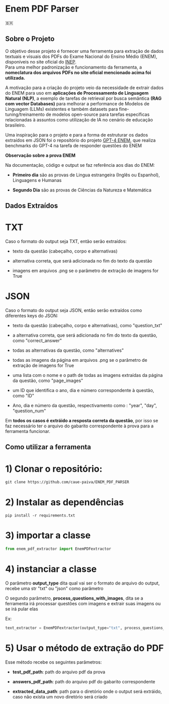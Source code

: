 # Enem PDF Parser

:brazil:

## Sobre o Projeto

O objetivo desse projeto é fornecer uma ferramenta para extração de dados textuais e visuais dos PDFs do Exame Nacional do Ensino Médio (ENEM), disponíveis no site oficial do [INEP](https://www.gov.br/inep/pt-br/areas-de-atuacao/avaliacao-e-exames-educacionais/enem/provas-e-gabaritos).     
Para uma melhor padronização e funcionamento da ferramenta, a **nomeclatura dos arquivos PDFs no site oficial mencionado acima foi utilizada.**

A motivação para a criação do projeto veio da necessidade de extrair dados do ENEM para uso em **aplicações de Processamento de Linguagem Natural (NLP)**, a exemplo de tarefas de retrieval por busca semântica **(RAG com vector Databases)** para melhorar a performance de Modelos de Linguagem (LLMs) existentes e também datasets para fine-tuning/treinamento de modelos open-source para tarefas específicas relacionadas à assuntos como utilização de IA no cenário de educação brasileiro.

Uma inspiração para o projeto e para a forma de estruturar os dados extraídos em JSON foi o repositório do projeto [GPT-4 ENEM](https://github.com/piresramon/gpt-4-enem?tab=readme-ov-file), que realiza benchmarks do GPT-4 na tarefa de responder questões do ENEM

**Observação sobre a prova ENEM**

Na documentação, código e output se faz referência aos dias do ENEM:
* **Primeiro dia** são as provas de Lingua estrangeira (Inglês ou Espanhol), Linguagens e Humanas

* **Segundo Dia** são as provas de Ciências da Natureza e Matemática


## Dados Extraídos

# TXT

Caso o formato do output seja  TXT, então serão extraídos:
* texto da questão (cabeçalho, corpo e alternativas) 

* alternativa correta, que será adicionada no fim do texto da questão

* imagens em arquivos .png se o parâmetro de extração de imagens for True


# JSON
Caso o formato do output seja  JSON, então serão extraídos como diferentes keys do JSON:

* texto da questão (cabeçalho, corpo e alternativas), como "question_txt"

* a alternativa correta, que será adicionada no fim do texto da questão,  como "correct_answer"

* todas as alternativas da questão, como "alternatives"

* todas as imagens da página em arquivos .png se o parâmetro de extração de imagens for True

* uma lista com o nome e o path de todas as imagens extraídas da página da questão, como "page_images"

* um ID que identifica o ano, dia e  número correspondente à questão, como "ID"

* Ano, dia e número da questão, respectivamento como : "year", "day", "question_num"

Em **todos os casos é extráido a resposta correta da questão**, por isso se faz necessário ter o arquivo do gabarito correspondente à prova para a ferramenta funcionar.

## Como utilizar a ferramenta


# 1) Clonar o repositório:
```
git clone https://github.com/caue-paiva/ENEM_PDF_PARSER
```

# 2) Instalar as dependências 
```
pip install -r requirements.txt
```

# 3) importar  a classe 
``` Python
from enem_pdf_extractor import EnemPDFextractor
```

# 4) instanciar a classe 

O parâmetro **output_type** dita qual vai ser o formato de arquivo do output, recebe uma str "txt" ou "json" como parâmetro

O segundo parâmetro, **process_questions_with_images**, dita se a ferramenta irá processar questões com imagens e extrair suas imagens ou se irá pular elas

Ex:
``` Python
text_extractor = EnemPDFextractor(output_type="txt", process_questions_with_images=False)
```

# 5) Usar o método de extração do PDF

Esse método recebe os seguintes parâmetros:

* **test_pdf_path**: path do arquivo pdf da prova

* **answers_pdf_path**: path do arquivo pdf do gabarito correspondente

*  **extracted_data_path**: path para o diretório onde o output será extráido, caso não exista um novo diretório será criado


